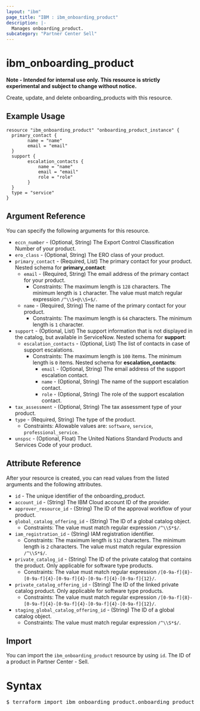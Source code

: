 ```yaml
---
layout: "ibm"
page_title: "IBM : ibm_onboarding_product"
description: |-
  Manages onboarding_product.
subcategory: "Partner Center Sell"
---
```


# ibm_onboarding_product

**Note - Intended for internal use only. This resource is strictly experimental and subject to change without notice.**

Create, update, and delete onboarding_products with this resource.

## Example Usage

```hcl
resource "ibm_onboarding_product" "onboarding_product_instance" {
  primary_contact {
		name = "name"
		email = "email"
  }
  support {
		escalation_contacts {
			name = "name"
			email = "email"
			role = "role"
		}
  }
  type = "service"
}
```

## Argument Reference

You can specify the following arguments for this resource.

* `eccn_number` - (Optional, String) The Export Control Classification Number of your product.
* `ero_class` - (Optional, String) The ERO class of your product.
* `primary_contact` - (Required, List) The primary contact for your product.
Nested schema for **primary_contact**:
	* `email` - (Required, String) The email address of the primary contact for your product.
	  * Constraints: The maximum length is `128` characters. The minimum length is `1` character. The value must match regular expression `/^\\S+@\\S+$/`.
	* `name` - (Required, String) The name of the primary contact for your product.
	  * Constraints: The maximum length is `64` characters. The minimum length is `1` character.
* `support` - (Optional, List) The support information that is not displayed in the catalog, but available in ServiceNow.
Nested schema for **support**:
	* `escalation_contacts` - (Optional, List) The list of contacts in case of support escalations.
	  * Constraints: The maximum length is `100` items. The minimum length is `0` items.
	Nested schema for **escalation_contacts**:
		* `email` - (Optional, String) The email address of the support escalation contact.
		* `name` - (Optional, String) The name of the support escalation contact.
		* `role` - (Optional, String) The role of the support escalation contact.
* `tax_assessment` - (Optional, String) The tax assessment type of your product.
* `type` - (Required, String) The type of the product.
  * Constraints: Allowable values are: `software`, `service`, `professional_service`.
* `unspsc` - (Optional, Float) The United Nations Standard Products and Services Code of your product.

## Attribute Reference

After your resource is created, you can read values from the listed arguments and the following attributes.

* `id` - The unique identifier of the onboarding_product.
* `account_id` - (String) The IBM Cloud account ID of the provider.
* `approver_resource_id` - (String) The ID of the approval workflow of your product.
* `global_catalog_offering_id` - (String) The ID of a global catalog object.
  * Constraints: The value must match regular expression `/^\\S*$/`.
* `iam_registration_id` - (String) IAM registration identifier.
  * Constraints: The maximum length is `512` characters. The minimum length is `2` characters. The value must match regular expression `/^\\S*$/`.
* `private_catalog_id` - (String) The ID of the private catalog that contains the product. Only applicable for software type products.
  * Constraints: The value must match regular expression `/[0-9a-f]{8}-[0-9a-f]{4}-[0-9a-f]{4}-[0-9a-f]{4}-[0-9a-f]{12}/`.
* `private_catalog_offering_id` - (String) The ID of the linked private catalog product. Only applicable for software type products.
  * Constraints: The value must match regular expression `/[0-9a-f]{8}-[0-9a-f]{4}-[0-9a-f]{4}-[0-9a-f]{4}-[0-9a-f]{12}/`.
* `staging_global_catalog_offering_id` - (String) The ID of a global catalog object.
  * Constraints: The value must match regular expression `/^\\S*$/`.


## Import

You can import the `ibm_onboarding_product` resource by using `id`. The ID of a product in Partner Center - Sell.

# Syntax
<pre>
$ terraform import ibm_onboarding_product.onboarding_product id;
</pre>
